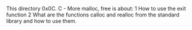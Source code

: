 This directory 0x0C. C - More malloc, free is about:
1 How to use the exit function
2 What are the functions calloc and realloc from the standard library and how to use them.
